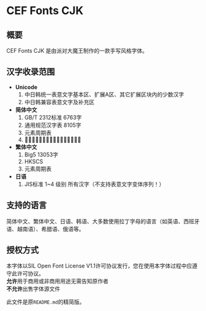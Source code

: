 # CEF Fonts CJK  
## 概要  
CEF Fonts CJK 是由派对大魔王制作的一款手写风格字体。  
  
## 汉字收录范围  
- **Unicode**
  1. 中日韩统一表意文字基本区、扩展A区、其它扩展区块内的少数汉字  
  2. 中日韩兼容表意文字及补充区  
- **简体中文**  
  1. GB/T 2312标准 6763字  
  2. 通用规范汉字表 8105字  
  3. 元素周期表  
  4. 𪠽、𬌗等其它针对特殊领域的少数字  
- **繁体中文**  
  1. Big5 13053字  
  2. HKSCS  
  3. 元素周期表  
- **日语**  
  1. JIS标准 1~4 级别 所有汉字（不支持表意文字变体序列！）
  
## 支持的语言  
简体中文、繁体中文、日语、韩语、大多数使用拉丁字母的语言（如英语、西班牙语、越南语）、希腊语、俄语等。  
  
## 授权方式  
本字体以SIL Open Font License V1.1许可协议发行，您在使用本字体过程中应遵守此许可协议。  
**允许**用于商用或非商用用途无需告知原作者  
**不允许**出售字体源文件  

此文件是原`README.md`的精简版。
